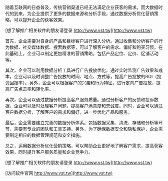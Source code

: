 随着互联网的日益普及，传统营销渠道已经无法满足企业获客的需求。而大数据时代的到来，为企业提供了更多的数据来源和分析手段，通过数据分析优化营销策略，可以提升企业的获客效果。

[想了解推广相关软件的朋友请登录 http://www.vst.tw](http://www.vst.tw)

首先，企业需要对自身的产品和目标客户进行深入分析。通过收集和分析客户的行为数据、社交媒体数据、搜索数据等，可以了解客户的需求、偏好和购买习惯。在此基础上，企业可以制定更加精准的营销策略，包括产品定位、定价、促销活动等。

其次，企业可以利用数据分析工具进行广告投放优化。通过实时监测广告效果和成本，企业可以及时调整广告投放的时间、地点、方式等，提高广告投放的ROI（投资回报率）。另外，企业可以根据客户的兴趣和行为特征，进行定向广告投放，提高广告点击率和转化率。

再次，企业可以通过数据分析提高客户服务质量。通过分析客户的反馈和投诉数据，企业可以及时处理客户问题，提高客户满意度和忠诚度。同时，企业可以通过客户数据分析，了解客户的需求和偏好，进一步优化产品和服务。

最后，企业需要建立完善的数据分析体系。包括数据采集、清洗、存储和分析等环节，需要有专业的团队和工具支持。另外，为了确保数据安全和隐私保护，企业需要制定相应的数据管理规范和安全措施。

总之，运用数据分析优化营销策略，可以帮助企业更好地了解客户需求，提高获客效果，同时提升客户服务质量和企业竞争力。

[想了解推广相关软件的朋友请登录 http://www.vst.tw](http://www.vst.tw)


[访问软件官网 http://www.vst.tw](http://www.vst.tw)

